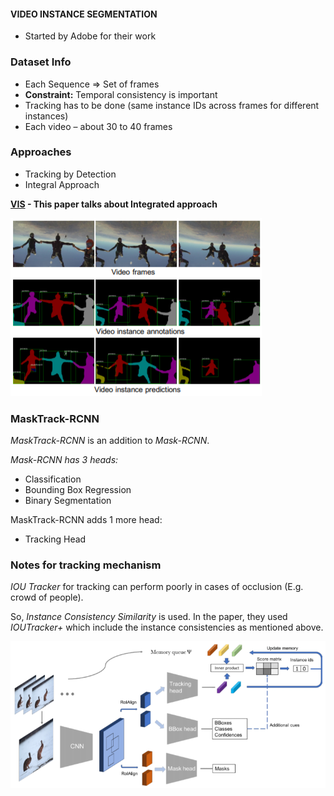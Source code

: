 #### VIDEO INSTANCE SEGMENTATION

* Started by Adobe for their work 

### Dataset Info 
* Each Sequence => Set of frames 
* **Constraint:** Temporal consistency is important 
* Tracking has to be done (same instance IDs across frames for different instances) 
* Each video – about 30 to 40 frames 

### Approaches 
* Tracking by Detection 
* Integral Approach 

**[VIS](https://arxiv.org/pdf/1905.04804.pdf) - This paper talks about Integrated approach**

![assets/img1.png](assets/img1.png)

### MaskTrack-RCNN
_MaskTrack-RCNN_ is an addition to _Mask-RCNN_.

_Mask-RCNN has 3 heads:_ 
* Classification 
* Bounding Box Regression 
* Binary Segmentation 

MaskTrack-RCNN adds 1 more head: 
* Tracking Head 

### Notes for tracking mechanism
_IOU Tracker_ for tracking can perform poorly in cases of occlusion (E.g. crowd of people). 

So, _Instance Consistency Similarity_ is used.
In the paper, they used _IOUTracker+_ which include the instance consistencies as mentioned above. 

![assets/img2.png](assets/img2.png)

 
